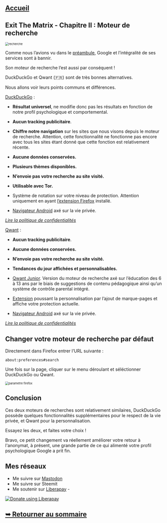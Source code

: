 ## [Accueil](https://the-mer0vingian.github.io/exit-the-matrix/)

## Exit The Matrix - Chapitre II : Moteur de recherche

<img src="https://raw.githubusercontent.com/The-Mer0vingian/exit-the-matrix/master/img/typing.png" alt="recherche" style="zoom:67%;" />

Comme nous l’avions vu dans le [préambule](https://the-mer0vingian.github.io/exit-the-matrix/dangers-et-derives), Google et l’intégralité de ses services sont à bannir. 

Son moteur de recherche l’est aussi par conséquent !

DuckDuckGo et Qwant (🇫🇷) sont de très bonnes alternatives. 

Nous allons voir leurs points communs et différences.

[DuckDuckGo](https://duckduckgo.com/) :

- **Résultat universel**, ne modifie donc pas les résultats en fonction de notre profil psychologique et comportemental.
- **Aucun tracking publicitaire**.
- **Chiffre notre navigation** sur les sites que nous visons depuis le moteur de recherche. Attention, cette fonctionnalité ne fonctionne pas encore avec tous les sites étant donné que cette fonction est relativement récente. 
- **Aucune données conservées.**

- **Plusieurs thèmes disponibles.**
- **N’envoie pas votre recherche au site visité.**
- **Utilisable avec Tor.**
- Système de notation sur votre niveau de protection. Attention uniquement en ayant [l’extension Firefox](https://addons.mozilla.org/en-US/firefox/addon/duckduckgo-for-firefox/) installé.
- [Navigateur Android](https://play.google.com/store/apps/details?id=com.duckduckgo.mobile.android&hl=en_US) axé sur la vie privée.

[*Lire la politique de confidentialités*](https://duckduckgo.com/privacy)

[Qwant](https://www.qwant.com) : 

- **Aucun tracking publicitaire**.
- **Aucune données conservées.**
- **N’envoie pas votre recherche au site visité.**
- **Tendances du jour affichées et personnalisables.**

- [Qwant Junior](qwantjunior.com). Version du moteur de recherche axé sur l’éducation des 6 à 13 ans par le biais de suggestions de contenu pédagogique ainsi qu’un système de contrôle parental intégré.
- [Extension](https://addons.mozilla.org/en-US/firefox/addon/qwantcom-for-firefox/) poussant la personnalisation par l’ajout de marque-pages et affiche votre protection actuelle.
- [Navigateur Android](https://play.google.com/store/apps/details?id=com.qwant.liberty&hl=en_US) axé sur la vie privée.

[*Lire la politique de confidentialités*](https://about.qwant.com/fr/legal/confidentialite/)

## Changer votre moteur de recherche par défaut

Directement dans Firefox entrer l’URL suivante : 

```
about:preferences#search
```

Une fois sur la page, cliquer sur le menu déroulant et séléctionner DuckDuckGo ou Qwant.

<img src="https://raw.githubusercontent.com/The-Mer0vingian/exit-the-matrix/master/img/changer-moteur-recherche.png" alt="parametre firefox" style="zoom:67%;" />

## Conclusion

Ces deux moteurs de recherches sont relativement similaires, DuckDuckGo possède quelques fonctionnalités supplémentaires pour le respect de la vie privée, et Qwant pour la personnalisation.

Essayez les deux, et faites votre choix !

Bravo, ce petit changement va réellement améliorer votre retour à l'anonymat, à présent, une grande partie de ce qui alimenté votre profil  psychologique Google a prit fin.

## Mes réseaux

 - Me suivre sur <a rel="me" href="https://mastodon.social/@themerovingian">Mastodon</a>
 - Me suivre sur Steemit
 - Me soutenir sur [Liberapay](https://liberapay.com/The-Merovingian) - <script src="https://liberapay.com/The-Merovingian/widgets/button.js"></script>

<noscript><a href="https://liberapay.com/The-Merovingian/donate"><img alt="Donate using Liberapay" src="https://liberapay.com/assets/widgets/donate.svg"></a></noscript>
## [➥ Retourner au sommaire](https://the-mer0vingian.github.io/exit-the-matrix/)

